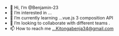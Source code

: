 - 👋 Hi, I’m @Benjamin-23
- 👀 I’m interested in ... 
- 🌱 I’m currently learning ...vue.js 3  composition API
- 💞️ I’m looking to collaborate with different teams .
- 📫 How to reach me ...Kitongabenja34@gmail.com

<!---
Benjamin-23/Benjamin-23 is a ✨ special ✨ repository because its `README.md` (this file) appears on your GitHub profile.
You can click the Preview link to take a look at your changes.
--->

